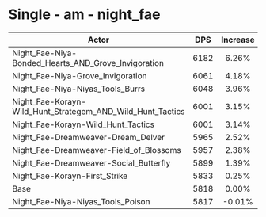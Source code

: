 # Single - am - night_fae
| Actor | DPS | Increase |
|---|:---:|:---:|
|Night_Fae-Niya-Bonded_Hearts_AND_Grove_Invigoration|6182|6.26%|
|Night_Fae-Niya-Grove_Invigoration|6061|4.18%|
|Night_Fae-Niya-Niyas_Tools_Burrs|6048|3.96%|
|Night_Fae-Korayn-Wild_Hunt_Strategem_AND_Wild_Hunt_Tactics|6001|3.15%|
|Night_Fae-Korayn-Wild_Hunt_Tactics|6001|3.14%|
|Night_Fae-Dreamweaver-Dream_Delver|5965|2.52%|
|Night_Fae-Dreamweaver-Field_of_Blossoms|5957|2.38%|
|Night_Fae-Dreamweaver-Social_Butterfly|5899|1.39%|
|Night_Fae-Korayn-First_Strike|5833|0.25%|
|Base|5818|0.00%|
|Night_Fae-Niya-Niyas_Tools_Poison|5817|-0.01%|
